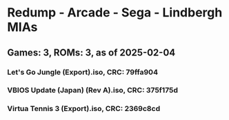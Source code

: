 # Redump - Arcade - Sega - Lindbergh MIAs
## Games: 3, ROMs: 3, as of 2025-02-04
### Let's Go Jungle (Export).iso, CRC: 79ffa904
### VBIOS Update (Japan) (Rev A).iso, CRC: 375f175d
### Virtua Tennis 3 (Export).iso, CRC: 2369c8cd
